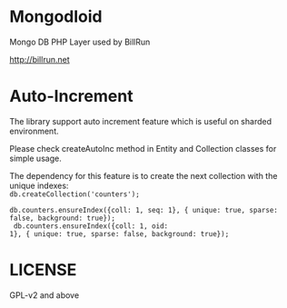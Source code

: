 Mongodloid
==========

Mongo DB PHP Layer used by BillRun

http://billrun.net

Auto-Increment
==========
The library support auto increment feature which is useful on sharded environment. 

Please check createAutoInc method in Entity and Collection classes for simple usage.

The dependency for this feature is to create the next collection with the unique indexes:<br />
<code>db.createCollection('counters');<br />
db.counters.ensureIndex({coll: 1, seq: 1}, { unique: true, sparse: false, background: true});<br />
db.counters.ensureIndex({coll: 1, oid: 1}, { unique: true, sparse: false, background: true});
</code>

LICENSE
=======
GPL-v2 and above
